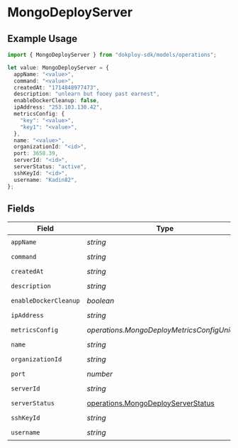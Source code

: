 # MongoDeployServer

## Example Usage

```typescript
import { MongoDeployServer } from "dokploy-sdk/models/operations";

let value: MongoDeployServer = {
  appName: "<value>",
  command: "<value>",
  createdAt: "1714848977473",
  description: "unlearn but fooey past earnest",
  enableDockerCleanup: false,
  ipAddress: "253.103.130.42",
  metricsConfig: {
    "key": "<value>",
    "key1": "<value>",
  },
  name: "<value>",
  organizationId: "<id>",
  port: 3658.39,
  serverId: "<id>",
  serverStatus: "active",
  sshKeyId: "<id>",
  username: "Kadin82",
};
```

## Fields

| Field                                                                                    | Type                                                                                     | Required                                                                                 | Description                                                                              |
| ---------------------------------------------------------------------------------------- | ---------------------------------------------------------------------------------------- | ---------------------------------------------------------------------------------------- | ---------------------------------------------------------------------------------------- |
| `appName`                                                                                | *string*                                                                                 | :heavy_check_mark:                                                                       | N/A                                                                                      |
| `command`                                                                                | *string*                                                                                 | :heavy_check_mark:                                                                       | N/A                                                                                      |
| `createdAt`                                                                              | *string*                                                                                 | :heavy_check_mark:                                                                       | N/A                                                                                      |
| `description`                                                                            | *string*                                                                                 | :heavy_check_mark:                                                                       | N/A                                                                                      |
| `enableDockerCleanup`                                                                    | *boolean*                                                                                | :heavy_check_mark:                                                                       | N/A                                                                                      |
| `ipAddress`                                                                              | *string*                                                                                 | :heavy_check_mark:                                                                       | N/A                                                                                      |
| `metricsConfig`                                                                          | *operations.MongoDeployMetricsConfigUnion2*                                              | :heavy_check_mark:                                                                       | N/A                                                                                      |
| `name`                                                                                   | *string*                                                                                 | :heavy_check_mark:                                                                       | N/A                                                                                      |
| `organizationId`                                                                         | *string*                                                                                 | :heavy_check_mark:                                                                       | N/A                                                                                      |
| `port`                                                                                   | *number*                                                                                 | :heavy_check_mark:                                                                       | N/A                                                                                      |
| `serverId`                                                                               | *string*                                                                                 | :heavy_check_mark:                                                                       | N/A                                                                                      |
| `serverStatus`                                                                           | [operations.MongoDeployServerStatus](../../models/operations/mongodeployserverstatus.md) | :heavy_check_mark:                                                                       | N/A                                                                                      |
| `sshKeyId`                                                                               | *string*                                                                                 | :heavy_check_mark:                                                                       | N/A                                                                                      |
| `username`                                                                               | *string*                                                                                 | :heavy_check_mark:                                                                       | N/A                                                                                      |